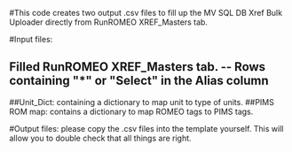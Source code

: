 #This code creates two output .csv files to fill up the MV SQL DB Xref Bulk Uploader directly from RunROMEO XREF_Masters tab.

#Input files:
## Filled RunROMEO XREF_Masters tab. -- Rows containing "*" or "Select" in the Alias column
##Unit_Dict: containing a dictionary to map unit to type of units.
##PIMS ROM map: contains a dictionary to map ROMEO tags to PIMS tags.

#Output files: please copy the .csv files into the template yourself. This will allow you to double check that all things are right.
